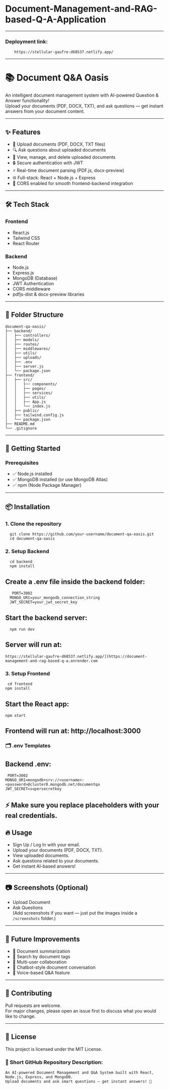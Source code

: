 # Document-Management-and-RAG-based-Q-A-Application
---
### Deployment link:
        https://stellular-gaufre-d68537.netlify.app/
---
# 📚 Document Q&A Oasis

An intelligent document management system with AI-powered Question & Answer functionality!  
Upload your documents (PDF, DOCX, TXT), and ask questions — get instant answers from your document content.

---

## ✨ Features

- 📝 Upload documents (PDF, DOCX, TXT files)
- 🔍 Ask questions about uploaded documents
- 📂 View, manage, and delete uploaded documents
- 🔒 Secure authentication with JWT
- ⚡ Real-time document parsing (PDF.js, docx-preview)
- 🌐 Full-stack: React + Node.js + Express
- 🚀 CORS enabled for smooth frontend-backend integration

---

## 🛠️ Tech Stack

### Frontend
- React.js
- Tailwind CSS
- React Router

### Backend
- Node.js
- Express.js
- MongoDB (Database)
- JWT Authentication
- CORS middleware
- pdfjs-dist & docx-preview libraries

---

## 📂 Folder Structure

    
    document-qa-oasis/
    ├── backend/
    │   ├── controllers/
    │   ├── models/
    │   ├── routes/
    │   ├── middlewares/
    │   ├── utils/
    │   ├── uploads/
    │   ├── .env
    │   ├── server.js
    │   └── package.json
    ├── frontend/
    │   ├── src/
    │   │   ├── components/
    │   │   ├── pages/
    │   │   ├── services/
    │   │   ├── utils/
    │   │   ├── App.js
    │   │   └── index.js
    │   ├── public/
    │   ├── tailwind.config.js
    │   └── package.json
    ├── README.md
    └── .gitignore
---

## 🚀 Getting Started

### Prerequisites

- ✅ Node.js installed
- ✅ MongoDB installed (or use MongoDB Atlas)
- ✅ npm (Node Package Manager)

---
## 📦 Installation

  ### 1. Clone the repository
      
      git clone https://github.com/your-username/document-qa-oasis.git
      cd document-qa-oasis
  ### 2. Setup Backend
      
      cd backend
      npm install
  ## Create a .env file inside the backend folder:
      
       PORT=3002
      MONGO_URI=your_mongodb_connection_string
      JWT_SECRET=your_jwt_secret_key

  ## Start the backend server:
      
      npm run dev
  ## Server will run at: 
    https://stellular-gaufre-d68537.netlify.app/](https://document-management-and-rag-based-q-a.onrender.com
  
  ### 3. Setup Frontend
      
     cd frontend
    npm install
  ## Start the React app:
    
    npm start
  ## Frontend will run at: http://localhost:3000

### 🗂️ .env Templates
 ## Backend .env:
     
     PORT=3002
    MONGO_URI=mongodb+srv://<username>:<password>@cluster0.mongodb.net/documentqa
    JWT_SECRET=supersecretkey
## ⚡ Make sure you replace placeholders with your real credentials.
## 🔥 Usage

- Sign Up / Log In with your email.
- Upload your documents (PDF, DOCX, TXT).
- View uploaded documents.
- Ask questions related to your documents.
- Get instant AI-based answers!

---

## 📷 Screenshots (Optional)
- Upload Document
- Ask Questions  
(Add screenshots if you want — just put the images inside a `/screenshots` folder.)

---

## 🚧 Future Improvements

- 📜 Document summarization
- 🔎 Search by document tags
- 👥 Multi-user collaboration
- 🤖 Chatbot-style document conversation
- 🎤 Voice-based Q&A feature

---

## 🤝 Contributing

Pull requests are welcome.  
For major changes, please open an issue first to discuss what you would like to change.

---

## 🪪 License

This project is licensed under the MIT License.

### 🧹 Short GitHub Repository Description:
    
    An AI-powered Document Management and Q&A System built with React, Node.js, Express, and MongoDB.  
    Upload documents and ask smart questions — get instant answers! 🚀

  




